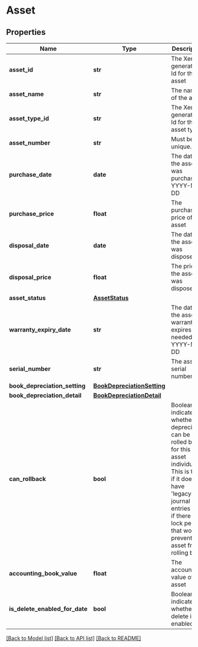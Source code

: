 # Asset

## Properties
Name | Type | Description | Notes
------------ | ------------- | ------------- | -------------
**asset_id** | **str** | The Xero-generated Id for the asset | [optional] 
**asset_name** | **str** | The name of the asset | 
**asset_type_id** | **str** | The Xero-generated Id for the asset type | [optional] 
**asset_number** | **str** | Must be unique. | [optional] 
**purchase_date** | **date** | The date the asset was purchased YYYY-MM-DD | [optional] 
**purchase_price** | **float** | The purchase price of the asset | [optional] 
**disposal_date** | **date** | The date the asset was disposed | [optional] 
**disposal_price** | **float** | The price the asset was disposed at | [optional] 
**asset_status** | [**AssetStatus**](AssetStatus.md) |  | [optional] 
**warranty_expiry_date** | **str** | The date the asset’s warranty expires (if needed) YYYY-MM-DD | [optional] 
**serial_number** | **str** | The asset&#39;s serial number | [optional] 
**book_depreciation_setting** | [**BookDepreciationSetting**](BookDepreciationSetting.md) |  | [optional] 
**book_depreciation_detail** | [**BookDepreciationDetail**](BookDepreciationDetail.md) |  | [optional] 
**can_rollback** | **bool** | Boolean to indicate whether depreciation can be rolled back for this asset individually. This is true if it doesn&#39;t have &#39;legacy&#39; journal entries and if there is no lock period that would prevent this asset from rolling back. | [optional] 
**accounting_book_value** | **float** | The accounting value of the asset | [optional] 
**is_delete_enabled_for_date** | **bool** | Boolean to indicate whether delete is enabled | [optional] 

[[Back to Model list]](../README.md#documentation-for-models) [[Back to API list]](../README.md#documentation-for-api-endpoints) [[Back to README]](../README.md)


